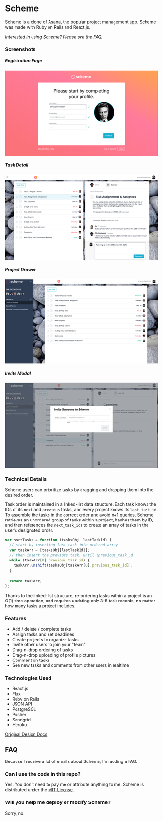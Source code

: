 # Scheme
Scheme is a clone of Asana, the popular project management app. Scheme was made with Ruby on Rails and React.js.

*Interested in using Scheme? Please see the [FAQ](#faq).*

### Screenshots
##### Registration Page
![registration_page]
##### Task Detail
![task_detail]
##### Project Drawer
![project_drawer]
##### Invite Modal
![invite_modal]

[registration_page]: ./docs/screenshots/registration_page.png
[task_detail]: ./docs/screenshots/task_detail.png
[project_drawer]: ./docs/screenshots/project_drawer.png
[invite_modal]: ./docs/screenshots/invite_modal.png

### Technical Details
Scheme users can prioritize tasks by dragging and dropping them into the desired order.

Task order is maintained in a linked-list data structure. Each task knows the IDs of its `next` and `previous` tasks, and every project knows its `last_task_id`. To assemble the tasks in the correct order and avoid n+1 queries, Scheme retrieves an unordered group of tasks within a project, hashes them by ID, and then references the `next_task_id`s to create an array of tasks in the user’s designated order.

```javascript
var sortTasks = function (tasksObj, lastTaskId) {
  // start by inserting last task into ordered array
  var taskArr = [tasksObj[lastTaskId]];
  // then insert the previous task, until !previous_task_id
  while (taskArr[0].previous_task_id) {
    taskArr.unshift(tasksObj[taskArr[0].previous_task_id]);
  }

  return taskArr;
};
```

Thanks to the linked-list structure, re-ordering tasks within a project is an O(1) time operation, and requires updating only 3-5 task records, no matter how many tasks a project includes.

### Features
* Add / delete / complete tasks
* Assign tasks and set deadlines
* Create projects to organize tasks
* Invite other users to join your "team"
* Drag-n-drop ordering of tasks
* Drag-n-drop uploading of profile pictures
* Comment on tasks
* See new tasks and comments from other users in realtime

### Technologies Used
* React.js
* Flux
* Ruby on Rails
* JSON API
* PostgreSQL
* Pusher
* Sendgrid
* Heroku

[Original Design Docs](./README_v0.md)

## FAQ <a id="faq"></a>
Because I receive a lot of emails about Scheme, I'm adding a FAQ.

### Can I use the code in this repo?
Yes. You don't need to pay me or attribute anything to me. Scheme is distributed under the [MIT License](./license).

### Will you help me deploy or modify Scheme?
Sorry, no.





